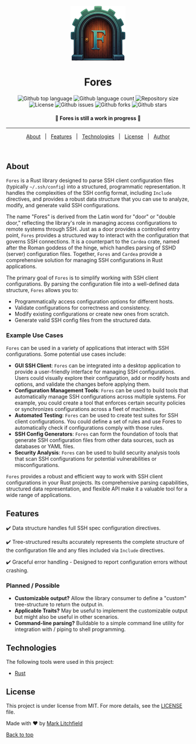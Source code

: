 <div align="center" id="top"> 
  <img src="./.github/fores-logo.png" alt="Fores" />
</div>

<h1 align="center">Fores</h1>

<p align="center">
  <img alt="Github top language" src="https://img.shields.io/github/languages/top/dainbrump/fores?color=56BEB8">
  <img alt="Github language count" src="https://img.shields.io/github/languages/count/dainbrump/fores?color=56BEB8">
  <img alt="Repository size" src="https://img.shields.io/github/repo-size/dainbrump/fores?color=56BEB8">
  <img alt="License" src="https://img.shields.io/github/license/dainbrump/fores?color=56BEB8">
  <img alt="Github issues" src="https://img.shields.io/github/issues/dainbrump/fores?color=56BEB8" />
  <img alt="Github forks" src="https://img.shields.io/github/forks/dainbrump/fores?color=56BEB8" />
  <img alt="Github stars" src="https://img.shields.io/github/stars/dainbrump/fores?color=56BEB8" />
</p>

<h4 align="center">🚧 Fores is still a work in progress 🚧</h4>

<hr>

<p align="center">
  <a href="#about">About</a> &#xa0; | &#xa0; 
  <a href="#features">Features</a> &#xa0; | &#xa0;
  <a href="#technologies">Technologies</a> &#xa0; | &#xa0;
  <a href="#license">License</a> &#xa0; | &#xa0;
  <a href="https://github.com/dainbrump" target="_blank">Author</a>
</p>

<br>

## About

`Fores` is a Rust library designed to parse SSH client configuration files (typically `~/.ssh/config`) into a structured, programmatic representation. It handles the complexities of the SSH config format, including `Include` directives, and provides a robust data structure that you can use to analyze, modify, and generate valid SSH configurations.

The name "Fores" is derived from the Latin word for "door" or "double door," reflecting the library's role in managing access configurations to remote systems through SSH. Just as a door provides a controlled entry point, `Fores` provides a structured way to interact with the configuration that governs SSH connections. It is a counterpart to the `Cardea` crate, named after the Roman goddess of the hinge, which handles parsing of SSHD (server) configuration files. Together, `Fores` and `Cardea` provide a comprehensive solution for managing SSH configurations in Rust applications.

The primary goal of `Fores` is to simplify working with SSH client configurations. By parsing the configuration file into a well-defined data structure, `Fores` allows you to:

- Programmatically access configuration options for different hosts.
- Validate configurations for correctness and consistency.
- Modify existing configurations or create new ones from scratch.
- Generate valid SSH config files from the structured data.

### Example Use Cases

`Fores` can be used in a variety of applications that interact with SSH configurations. Some potential use cases include:

- **GUI SSH Client**: `Fores` can be integrated into a desktop application to provide a user-friendly interface for managing SSH configurations. Users could visually explore their configuration, add or modify hosts and options, and validate the changes before applying them.
- **Configuration Management Tools**: `Fores` can be used to build tools that automatically manage SSH configurations across multiple systems. For example, you could create a tool that enforces certain security policies or synchronizes configurations across a fleet of machines.
- **Automated Testing**: `Fores` can be used to create test suites for SSH client configurations. You could define a set of rules and use Fores to automatically check if configurations comply with those rules.
- **SSH Config Generators**: `Fores` can form the foundation of tools that generate SSH configuration files from other data sources, such as databases or YAML files.
- **Security Analysis**: `Fores` can be used to build security analysis tools that scan SSH configurations for potential vulnerabilities or misconfigurations.

`Fores` provides a robust and efficient way to work with SSH client configurations in your Rust projects. Its comprehensive parsing capabilities, structured data representation, and flexible API make it a valuable tool for a wide range of applications.

## Features

:heavy_check_mark: Data structure handles full SSH spec configuration directives.

:heavy_check_mark: Tree-structured results accurately represents the complete structure of the configuration file and any files included via `Include` directives.

:heavy_check_mark: Graceful error handling - Designed to report configuration errors without crashing.

### Planned / Possible

- **Customizable output?** Allow the library consumer to define a "custom" tree-structure to return the output in.
- **Applicable Traits?** May be useful to implement the customizable output but might also be useful in other scenarios.
- **Command-line parsing?** Buildable to a simple command line utility for integration with / piping to shell programming.

## Technologies

The following tools were used in this project:

- [Rust](https://www.rust-lang.org/)

## License

This project is under license from MIT. For more details, see the [LICENSE](LICENSE.md) file.

Made with :heart: by <a href="https://github.com/dainbrump" target="_blank">Mark Litchfield</a>

<a href="#top">Back to top</a>
